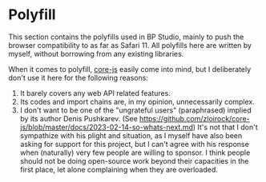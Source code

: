 
# Polyfill

This section contains the polyfills used in BP Studio,
mainly to push the browser compatibility to as far as Safari 11.
All polyfills here are written by myself, without borrowing from any existing libraries.

When it comes to polyfill,
[core-js](https://github.com/zloirock/core-js) easily come into mind,
but I deliberately don't use it here for the following reasons:

1. It barely covers any web API related features.
2. Its codes and import chains are, in my opinion, unnecessarily complex.
3. I don't want to be one of the "ungrateful users" (paraphrased) implied by its author Denis Pushkarev.
   (See https://github.com/zloirock/core-js/blob/master/docs/2023-02-14-so-whats-next.md)
   It's not that I don't sympathize with his plight and situation,
   as I myself have also been asking for support for this project,
   but I can't agree with his response when (naturally) very few people are willing to sponsor.
   I think people should not be doing open-source work beyond their capacities in the first place,
   let alone complaining when they are overloaded.
